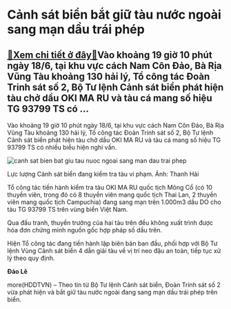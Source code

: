 Cảnh sát biển bắt giữ tàu nước ngoài sang mạn dầu trái phép
===========================================================

[:gift:Xem chi tiết ở đây:gift:](https://hddtvn.com/canh-sat-bien-bat-giu-tau-nuoc-ngoai-sang-man-dau-trai-phep/)Vào khoảng 19 giờ 10 phút ngày 18/6, tại khu vực cách Nam Côn Đảo, Bà Rịa Vũng Tàu khoảng 130 hải lý, Tổ công tác Đoàn Trinh sát số 2, Bộ Tư lệnh Cảnh sát biển phát hiện tàu chở dầu OKI MA RU và tàu cá mang số hiệu TG 93799 TS có …
---------------------------------------------------------------------------------------------------------------------------------------------------------------------------------------------------------------------------------------


Vào khoảng 19 giờ 10 phút ngày 18/6, tại khu vực cách Nam Côn Đảo, Bà Rịa Vũng Tàu khoảng 130 hải lý, Tổ công tác Đoàn Trinh sát số 2, Bộ Tư lệnh Cảnh sát biển phát hiện tàu chở dầu OKI MA RU và tàu cá mang số hiệu TG 93799 TS có nhiều biểu hiện nghi vấn.





![canh sat bien bat giu tau nuoc ngoai sang man dau trai phep](https://haiquanonline.com.vn/stores/news_dataimages/nubt/062020/21/21/in_article/1517_v10.jpg?rt=20200622081045 "Cảnh sát biển bắt giữ tàu nước ngoài sang mạn dầu trái phép")


Lực lượng Cảnh sát biển đang kiểm tra tàu vi phạm. Ảnh: Thanh Hải



Tổ công tác tiến hành kiểm tra tàu OKI MA RU quốc tịch Mông Cổ (có 10 thuyền viên, trong đó có 8 thuyền viên mang quốc tịch Thai Lan, 2 thuyền viên mang quốc tịch Campuchia) đang sang mạn trên 1.000m3 dầu DO cho tàu TG 93799 TS trên vùng biển Việt Nam.


Qua đấu tranh, thuyền trưởng của hai tàu trên đều không xuất trình được hóa đơn chứng minh nguồn gốc hợp pháp số dầu trên.


Hiện Tổ công tác đang tiến hành lập biên bản ban đầu, phối hợp với Bộ Tư lệnh Vùng Cảnh sát biển 4 dẫn giải tàu về vị trí neo đậu an toàn, tiếp tục xử lý theo quy định.




**Đảo Lê**



more(HDDTVN) – Theo tin từ Bộ Tư lệnh Cảnh sát biển, Đoàn Trinh sát số 2 vừa phát hiện và bắt giữ tàu nước ngoài đang sang mạn dầu trái phép trên biển.

